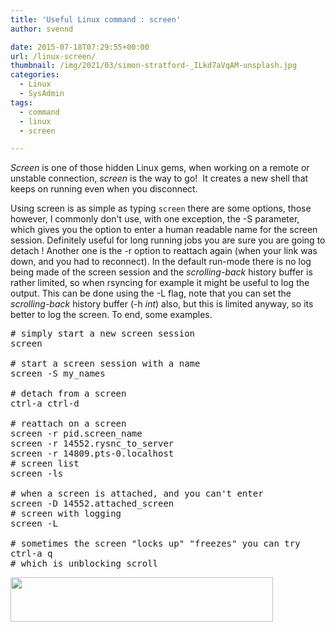 ```yaml
---
title: 'Useful Linux command : screen'
author: svennd

date: 2015-07-18T07:29:55+00:00
url: /linux-screen/
thumbnail: /img/2021/03/simon-stratford-_ILkd7aVqAM-unsplash.jpg
categories:
  - Linux
  - SysAdmin
tags:
  - command
  - linux
  - screen

---
```

_Screen_ is one of those hidden Linux gems, when working on a remote or unstable connection, _screen_ is the way to go!  It creates a new shell that keeps on running even when you disconnect.

Using screen is as simple as typing <code class="EnlighterJSRAW" data-enlighter-language="null">screen</code> there are some options, those however, I commonly don't use, with one exception, the -S parameter, which gives you the option to enter a human readable name for the screen session. Definitely useful for long running jobs you are sure you are going to detach ! Another one is the -r option to reattach again (when your link was down, and you had to reconnect). In the default run-mode there is no log being made of the screen session and the _scrolling-back_ history buffer is rather limited, so when rsyncing for example it might be useful to log the output. This can be done using the -L flag, note that you can set the _scrolling-back_ history buffer (-h _int_) also, but this is limited anyway, so its better to log the screen. To end, some examples.

<pre class="EnlighterJSRAW" data-enlighter-language="shell" data-enlighter-linenumbers="false"># simply start a new screen session
screen

# start a screen session with a name
screen -S my_names

# detach from a screen
ctrl-a ctrl-d

# reattach on a screen
screen -r pid.screen_name
screen -r 14552.rysnc_to_server
screen -r 14809.pts-0.localhost
# screen list
screen -ls

# when a screen is attached, and you can't enter
screen -D 14552.attached_screen
# screen with logging
screen -L

# sometimes the screen "locks up" "freezes" you can try
ctrl-a q
# which is unblocking scroll</pre>

<img aria-describedby="caption-attachment-1068" loading="lazy" class="wp-image-1068 size-full" src="/img//2015/07/29732288-1.png" width="420" height="71" srcset="/img/2015/07/29732288-1.png 420w, /img/2015/07/29732288-1-300x51.png 300w, /img/2015/07/29732288-1-6x1.png 6w" sizes="(max-width: 420px) 100vw, 420px" />

